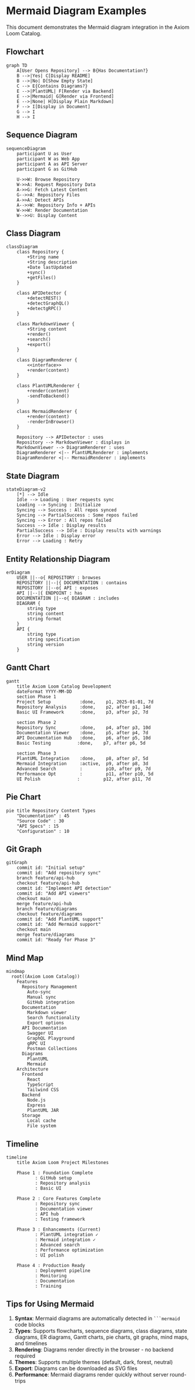 # Mermaid Diagram Examples

This document demonstrates the Mermaid diagram integration in the Axiom Loom Catalog.

## Flowchart

```mermaid
graph TD
    A[User Opens Repository] --> B{Has Documentation?}
    B -->|Yes| C[Display README]
    B -->|No| D[Show Empty State]
    C --> E{Contains Diagrams?}
    E -->|PlantUML| F[Render via Backend]
    E -->|Mermaid| G[Render via Frontend]
    E -->|None| H[Display Plain Markdown]
    F --> I[Display in Document]
    G --> I
    H --> I
```

## Sequence Diagram

```mermaid
sequenceDiagram
    participant U as User
    participant W as Web App
    participant A as API Server
    participant G as GitHub

    U->>W: Browse Repository
    W->>A: Request Repository Data
    A->>G: Fetch Latest Content
    G-->>A: Repository Files
    A->>A: Detect APIs
    A-->>W: Repository Info + APIs
    W->>W: Render Documentation
    W-->>U: Display Content
```

## Class Diagram

```mermaid
classDiagram
    class Repository {
        +String name
        +String description
        +Date lastUpdated
        +sync()
        +getFiles()
    }
    
    class APIDetector {
        +detectREST()
        +detectGraphQL()
        +detectgRPC()
    }
    
    class MarkdownViewer {
        +String content
        +render()
        +search()
        +export()
    }
    
    class DiagramRenderer {
        <<interface>>
        +render(content)
    }
    
    class PlantUMLRenderer {
        +render(content)
        -sendToBackend()
    }
    
    class MermaidRenderer {
        +render(content)
        -renderInBrowser()
    }
    
    Repository --> APIDetector : uses
    Repository --> MarkdownViewer : displays in
    MarkdownViewer --> DiagramRenderer : uses
    DiagramRenderer <|-- PlantUMLRenderer : implements
    DiagramRenderer <|-- MermaidRenderer : implements
```

## State Diagram

```mermaid
stateDiagram-v2
    [*] --> Idle
    Idle --> Loading : User requests sync
    Loading --> Syncing : Initialize
    Syncing --> Success : All repos synced
    Syncing --> PartialSuccess : Some repos failed
    Syncing --> Error : All repos failed
    Success --> Idle : Display results
    PartialSuccess --> Idle : Display results with warnings
    Error --> Idle : Display error
    Error --> Loading : Retry
```

## Entity Relationship Diagram

```mermaid
erDiagram
    USER ||--o{ REPOSITORY : browses
    REPOSITORY ||--|{ DOCUMENTATION : contains
    REPOSITORY ||--o{ API : exposes
    API ||--|{ ENDPOINT : has
    DOCUMENTATION ||--o{ DIAGRAM : includes
    DIAGRAM {
        string type
        string content
        string format
    }
    API {
        string type
        string specification
        string version
    }
```

## Gantt Chart

```mermaid
gantt
    title Axiom Loom Catalog Development
    dateFormat YYYY-MM-DD
    section Phase 1
    Project Setup           :done,    p1, 2025-01-01, 7d
    Repository Analysis     :done,    p2, after p1, 14d
    Basic UI Framework      :done,    p3, after p2, 7d
    
    section Phase 2
    Repository Sync         :done,    p4, after p3, 10d
    Documentation Viewer    :done,    p5, after p4, 7d
    API Documentation Hub   :done,    p6, after p5, 10d
    Basic Testing          :done,    p7, after p6, 5d
    
    section Phase 3
    PlantUML Integration    :done,    p8, after p7, 5d
    Mermaid Integration     :active,  p9, after p8, 3d
    Advanced Search         :         p10, after p9, 7d
    Performance Opt         :         p11, after p10, 5d
    UI Polish              :         p12, after p11, 7d
```

## Pie Chart

```mermaid
pie title Repository Content Types
    "Documentation" : 45
    "Source Code" : 30
    "API Specs" : 15
    "Configuration" : 10
```

## Git Graph

```mermaid
gitGraph
    commit id: "Initial setup"
    commit id: "Add repository sync"
    branch feature/api-hub
    checkout feature/api-hub
    commit id: "Implement API detection"
    commit id: "Add API viewers"
    checkout main
    merge feature/api-hub
    branch feature/diagrams
    checkout feature/diagrams
    commit id: "Add PlantUML support"
    commit id: "Add Mermaid support"
    checkout main
    merge feature/diagrams
    commit id: "Ready for Phase 3"
```

## Mind Map

```mermaid
mindmap
  root((Axiom Loom Catalog))
    Features
      Repository Management
        Auto-sync
        Manual sync
        GitHub integration
      Documentation
        Markdown viewer
        Search functionality
        Export options
      API Documentation
        Swagger UI
        GraphQL Playground
        gRPC UI
        Postman Collections
      Diagrams
        PlantUML
        Mermaid
    Architecture
      Frontend
        React
        TypeScript
        Tailwind CSS
      Backend
        Node.js
        Express
        PlantUML JAR
      Storage
        Local cache
        File system
```

## Timeline

```mermaid
timeline
    title Axiom Loom Project Milestones
    
    Phase 1 : Foundation Complete
           : GitHub setup
           : Repository analysis
           : Basic UI
    
    Phase 2 : Core Features Complete
           : Repository sync
           : Documentation viewer
           : API hub
           : Testing framework
    
    Phase 3 : Enhancements (Current)
           : PlantUML integration ✓
           : Mermaid integration ✓
           : Advanced search
           : Performance optimization
           : UI polish
    
    Phase 4 : Production Ready
           : Deployment pipeline
           : Monitoring
           : Documentation
           : Training
```

## Tips for Using Mermaid

1. **Syntax**: Mermaid diagrams are automatically detected in ` ```mermaid ` code blocks
2. **Types**: Supports flowcharts, sequence diagrams, class diagrams, state diagrams, ER diagrams, Gantt charts, pie charts, git graphs, mind maps, and timelines
3. **Rendering**: Diagrams render directly in the browser - no backend required
4. **Themes**: Supports multiple themes (default, dark, forest, neutral)
5. **Export**: Diagrams can be downloaded as SVG files
6. **Performance**: Mermaid diagrams render quickly without server round-trips